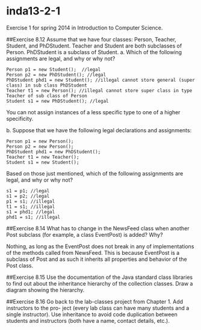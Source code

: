 inda13-2-1
==========

Exercise 1 for spring 2014 in Introduction to Computer Science.

##Exercise 8.12 
Assume that we have four classes: Person, Teacher, Student, and
PhDStudent. Teacher and Student are both subclasses of Person. PhDStudent is a
subclass of Student.
a. Which of the following assignments are legal, and why or why not?
```
Person p1 = new Student();  //legal
Person p2 = new PhDStudent(); //legal
PhDStudent phd1 = new Student(); //illegal cannot store general (super class) in sub class PhDStudent
Teacher t1 = new Person(); //illegal cannot store super class in type Teacher of sub class of Person
Student s1 = new PhDStudent(); //legal
```

You can not assign instances of a less specific type to one of a higher specificity.

b. Suppose that we have the following legal declarations and assignments:
```
Person p1 = new Person();
Person p2 = new Person();
PhDStudent phd1 = new PhDStudent();
Teacher t1 = new Teacher();
Student s1 = new Student();
```

Based on those just mentioned, which of the following assignments are legal, and why or why not?
```
s1 = p1; //legal
s1 = p2; //legal
p1 = s1; //illegal
t1 = s1; //illegal
s1 = phd1; //legal
phd1 = s1; //illegal
```

##Exercise 8.14 
What has to change in the NewsFeed class when another Post subclass
(for example, a class EventPost) is added? Why?

Nothing, as long as the EventPost does not break in any of implementations of  the methods called from NewsFeed. This is because EventPost is a subclass of Post and as such it inherits all properties and behavior of the Post class.

##Exercise 8.15 
Use the documentation of the Java standard class libraries to find out about the inheritance hierarchy of the collection classes. Draw a diagram showing the hierarchy. 

##Exercise 8.16 
Go back to the lab-classes project from Chapter 1. Add instructors to the pro- ject (every lab class can have many students and a single instructor). Use inheritance to avoid code duplication between students and instructors (both have a name, contact details, etc.).
